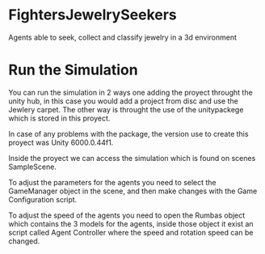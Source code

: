 # FightersJewelrySeekers
Agents able to seek, collect and classify jewelry in a 3d environment

# Run the Simulation
You can run the simulation in 2 ways one adding the proyect throught the unity hub, in this case you would add a project from disc and use the Jewlery carpet.
The other way is throught the use of the unitypackege which is stored in this proyect.

In case of any problems with the package, the version use to create this proyect was Unity 6000.0.44f1.

Inside the proyect we can access the simulation which is found on scenes SampleScene.

To adjust the parameters for the agents you need to select the GameManager object in the scene, and then make changes with the Game Configuration script.

To adjust the speed of the agents you need to open the Rumbas object which contains the 3 models for the agents, inside those object it exist an script called Agent Controller where the speed and rotation speed can be changed.
